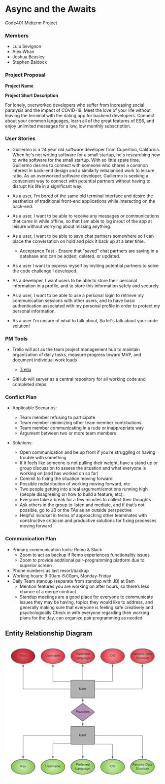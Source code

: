 # Async and the Awaits
Code401 Midterm Project


### Members

* Lulu Sevignon
* Alex Whan
* Joshua Beasley
* Stephen Baldock

### Project Proposal

**Project Name**



**Project Short Description**

  For lonely, overworked developers who suffer from increasing social paralysis and the impact of COVID-19. Meet the love of your life without leaving the   terminal with the dating app for backend developers. Connect about your common languages, learn all of the great features of ES6, and enjoy unlimited messages for a low, low monthly subscription. 
  
### User Stories

* Guillermo is a 24 year old software developer from Cupertino, California. When he's not writing software for a small startup, he's researching how to write software for the small startup. With so little spare time, Guillermo desires to connect with someone who shares a common interest in back-end design and a similarly imbalanced work to leisure ratio.
As an overworked software developer, Guillermo is seeking a convenient way to connect with potential partners without having to disrupt his life in a significant way.

* As a user, I'm bored of the same old terminal interface and desire the aesthetics of traditional front-end applications while interacting on the back-end.

* As a user, I want to be able to receive any messages or communications that came in while offline, so that I am able to log in/out of the app at leisure without worrying about missing anything.

* As a user, I want to be able to save chat partners somewhere so I can place the conversation on hold and pick it back up at a later time.
    * Acceptance Test - Ensure that "saved" chat partners are saving in a database and can be added, deleted, or updated.
    
* As a user I want to express myself by inviting potential partners to solve the code challenge I developed.

* As a developer, I want users to be able to store their personal information in a profile, and to store this information safely and securely.

* As a user, I want to be able to use a personal login to retrieve my communication sessions with other users, and to have basic authentication associated with my personal profile in order to protect my personal information.

* As a user I'm unsure of what to talk about, So let's talk about your code solution!


### PM Tools

* Trello will act as the team project management hub to maintain 
  organization of daily tasks, measure progress toward MVP, and 
  document individual work loads
    * [Trello](https://trello.com/b/p7RLAdR7/team-beasley)
    
* GitHub will server as a central repository for all working code and completed steps
    
### Conflict Plan

* Applicable Scenarios:
    * Team member refusing to participate
    * Team member minimizing other team member contributions
    * Team member communicating in a rude or inappropriate way
    * Argument between two or more team members
    
* Solutions:
    * Open communication and be up front if you’re struggling or having trouble with something
    * If it feels like someone is not pulling their weight, have a stand up or group discussion to assess the situation and what everyone is working on (and has         worked on so far)
    * Commit to fixing the situation moving forward
    * Possible redistribution of working moving forward, etc
    * Two people getting into a real argument/emotions running high (people disagreeing on how to build a feature, etc):
    * Everyone take a break for a few minutes to collect their thoughts
    * Ask others in the group to listen and mediate, and if that’s not possible, go to JB or the TAs as an outside perspective
    * Helpful mindset in terms of approaching other teammates with constructive criticism and productive solutions for fixing processes moving forward

### Communication Plan

* Primary communication tools: Remo & Slack
    * Zoom to act as backup if Remo experiences functionality issues
    * Zoom to provide additional pair-programming platform due to superior screen
* Phone numbers as last resort/backup
* Working hours: 9:00am-6:00pm, Monday-Friday
* Daily Team standup (separate from standup with JB) at 9am
    * Mention features you are working on after hours, so there’s less chance of a merge contract
    * Standup meetings are a good place for everyone to communicate issues they may be having, topics they would like to address, and generally making sure that         everyone is feeling safe creatively and psychologically Check in with everyone regarding their working plans for the day, can organize pair programming as         needed

## Entity Relationship Diagram

![database](./assets/erd.png)

